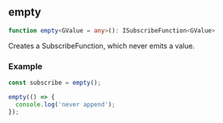 ## empty

```ts
function empty<GValue = any>(): ISubscribeFunction<GValue>
```

Creates a SubscribeFunction, which never emits a value.

### Example

```ts
const subscribe = empty();

empty(() => {
  console.log('never append');
});
```



